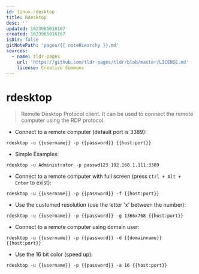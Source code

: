 ```yaml
---
id: linux.rdesktop
title: Rdesktop
desc: ''
updated: 1623965016167
created: 1623965016167
isDir: false
gitNotePath: 'pages/{{ noteHiearchy }}.md'
sources:
  - name: tldr-pages
    url: 'https://github.com/tldr-pages/tldr/blob/master/LICENSE.md'
    license: Creative Commons
---
```

# rdesktop

> Remote Desktop Protocol client.
> It can be used to connect the remote computer using the RDP protocol.

- Connect to a remote computer (default port is 3389):

`rdesktop -u {{username}} -p {{password}} {{host:port}}`

- Simple Examples:

`rdesktop -u Administrator -p passwd123 192.168.1.111:3389`

- Connect to a remote computer with full screen (press `Ctrl + Alt + Enter` to exist):

`rdesktop -u {{username}} -p {{password}} -f {{host:port}}`

- Use the customed resolution (use the letter 'x' between the number):

`rdesktop -u {{username}} -p {{password}} -g 1366x768 {{host:port}}`

- Connect to a remote computer using domain user:

`rdesktop -u {{username}} -p {{password}} -d {{domainname}} {{host:port}}`

- Use the 16 bit color (speed up):

`rdesktop -u {{username}} -p {{password}} -a 16 {{host:port}}`

